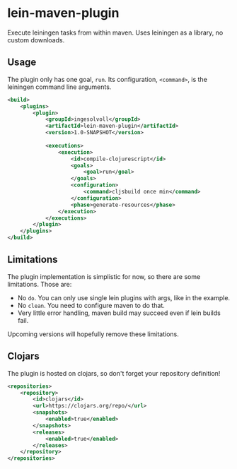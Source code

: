# lein-maven-plugin
Execute leiningen tasks from within maven. Uses leiningen as a library, no custom downloads.

## Usage

The plugin only has one goal, `run`. Its configuration, `<command>`, is the leiningen command line arguments.

```xml
<build>
    <plugins>
        <plugin>
            <groupId>ingesolvoll</groupId>
            <artifactId>lein-maven-plugin</artifactId>
            <version>1.0-SNAPSHOT</version>
        
            <executions>
                <execution>
                    <id>compile-clojurescript</id>
                    <goals>
                        <goal>run</goal>
                    </goals>
                    <configuration>
                        <command>cljsbuild once min</command>
                    </configuration>
                    <phase>generate-resources</phase>
                </execution>
            </executions>
        </plugin>
    </plugins>
</build>
```

## Limitations

The plugin implementation is simplistic for now, so there are some limitations. Those are:
* No `do`. You can only use single lein plugins with args, like in the example. 
* No `clean`. You need to configure maven to do that.
* Very little error handling, maven build may succeed even if lein builds fail.

Upcoming versions will hopefully remove these limitations.

## Clojars

The plugin is hosted on clojars, so don't forget your repository definition!

```xml
<repositories>
    <repository>
        <id>clojars</id>
        <url>https://clojars.org/repo/</url>
        <snapshots>
            <enabled>true</enabled>
        </snapshots>
        <releases>
            <enabled>true</enabled>
        </releases>
    </repository>
</repositories>
```